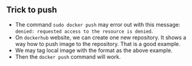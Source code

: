 ## Trick to push
- The command `sudo docker push` may error out with this message: `denied: requested access to the resource is denied`.
- On `dockerhub` website, we can create one new repository. It shows a way how to push image to the repository. That is a good example.
- We may tag local image with the format as the above example.
- Then the `docker push` command will work.